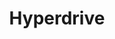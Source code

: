 ---
pcx_content_type: navigation
title: Hyperdrive
weight: 11

external_link: /hyperdrive/
_build:
  publishResources: false
  render: never

meta:
  description: Use Workers to accelerates queries you make to existing databases.
---